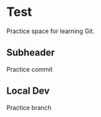 # Test

Practice space for learning Git.

## Subheader 

Practice commit

## Local Dev

Practice branch